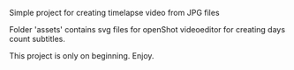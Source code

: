 Simple project for creating timelapse video from JPG files

Folder 'assets' contains svg files for openShot videoeditor for creating days count subtitles.

This project is only on beginning.
Enjoy.